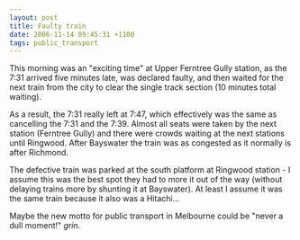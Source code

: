 ```yaml
---
layout: post
title: Faulty train
date: 2006-11-14 09:45:31 +1100
tags: public_transport
---
```


This morning was an "exciting time" at Upper Ferntree Gully station, as the 7:31 arrived five minutes late, was declared faulty, and then waited for the next train from the city to clear the single track section (10 minutes total waiting).

As a result, the 7:31 really left at 7:47, which effectively was the same as cancelling the 7:31 and the 7:39. Almost all seats were taken by the next station (Ferntree Gully) and there were crowds waiting at the next stations until Ringwood. After Bayswater the train was as congested as it normally is after Richmond.

The defective train was parked at the south platform at Ringwood station - I assume this was the best spot they had to more it out of the way (without delaying trains more by shunting it at Bayswater). At least I assume it was the same train because it also was a Hitachi...

Maybe the new motto for public transport in Melbourne could be "never a dull moment!" *grin*.
